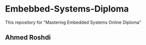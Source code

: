 # Embebbed-Systems-Diploma
This repository for "Mastering Embedded Systems Online Diploma"

## Ahmed Roshdi
